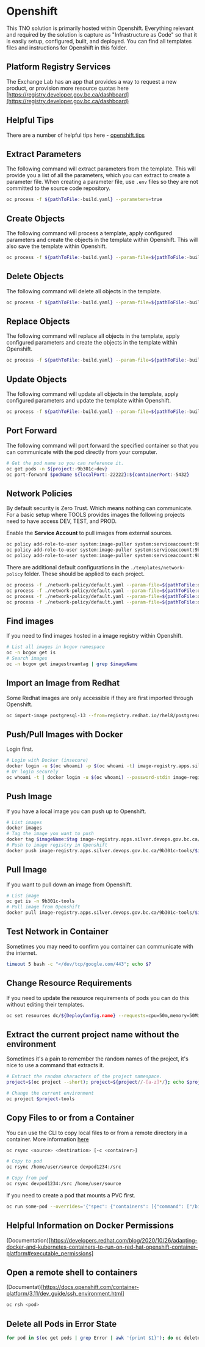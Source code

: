 # Openshift

This TNO solution is primarily hosted within Openshift.
Everything relevant and required by the solution is capture as "Infrastructure as Code" so that it is easily setup, configured, built, and deployed.
You can find all templates files and instructions for Openshift in this folder.

## Platform Registry Services

The Exchange Lab has an app that provides a way to request a new product, or provision more resource quotas here [https://registry.developer.gov.bc.ca/dashboard](https://registry.developer.gov.bc.ca/dashboard)

## Helpful Tips

There are a number of helpful tips here - [openshift.tips](https://openshift.tips/)

## Extract Parameters

The following command will extract parameters from the template.
This will provide you a list of all the parameters, which you can extract to create a parameter file.
When creating a parameter file, use `.env` files so they are not committed to the source code repository.

```bash
oc process -f ${pathToFile:-build.yaml} --parameters=true
```

## Create Objects

The following command will process a template, apply configured parameters and create the objects in the template within Openshift.
This will also save the template within Openshift.

```bash
oc process -f ${pathToFile:-build.yaml} --param-file=${pathToFile:-build.dev.env} | oc create --save-config=true -f -
```

## Delete Objects

The following command will delete all objects in the template.

```bash
oc process -f ${pathToFile:-build.yaml} --param-file=${pathToFile:-build.dev.env} | oc delete -f -
```

## Replace Objects

The following command will replace all objects in the template, apply configured parameters and create the objects in the template within Openshift.

```bash
oc process -f ${pathToFile:-build.yaml} --param-file=${pathToFile:-build.dev.env} | oc replace --save-config=true -f -
```

## Update Objects

The following command will update all objects in the template, apply configured parameters and update the template within Openshift.

```bash
oc process -f ${pathToFile:-build.yaml} --param-file=${pathToFile:-build.dev.env} | oc apply -f -
```

## Port Forward

The following command will port forward the specified container so that you can communicate with the pod directly from your computer.

```bash
# Get the pod name so you can reference it.
oc get pods -n ${project:-9b301c-dev}
oc port-forward $podName ${localPort:-22222}:${containerPort:-5432}
```

## Network Policies

By default security is Zero Trust.
Which means nothing can communicate.
For a basic setup where TOOLS provides images the following projects need to have access DEV, TEST, and PROD.

Enable the **Service Account** to pull images from external sources.

```bash
oc policy add-role-to-user system:image-puller system:serviceaccount:9b301c-dev:default -n 9b301c-tools
oc policy add-role-to-user system:image-puller system:serviceaccount:9b301c-test:default -n 9b301c-tools
oc policy add-role-to-user system:image-puller system:serviceaccount:9b301c-prod:default -n 9b301c-tools
```

There are additional default configurations in the `./templates/network-policy` folder.
These should be applied to each project.

```bash
oc process -f ./network-policy/default.yaml --param-file=${pathToFile:default.dev.env} | oc create --save-config=true -f -
oc process -f ./network-policy/default.yaml --param-file=${pathToFile:default.test.env} | oc create --save-config=true -f -
oc process -f ./network-policy/default.yaml --param-file=${pathToFile:default.prod.env} | oc create --save-config=true -f -
oc process -f ./network-policy/default.yaml --param-file=${pathToFile:default.tools.env} | oc create --save-config=true -f -
```

## Find images

If you need to find images hosted in a image registry within Openshift.

```bash
# List all images in bcgov namespace
oc -n bcgov get is
# Search images
oc -n bcgov get imagestreamtag | grep $imageName
```

## Import an Image from Redhat

Some Redhat images are only accessible if they are first imported through Openshift.

```bash
oc import-image postgresql-13 --from=registry.redhat.io/rhel8/postgresql-13 --confirm -n 9b301c-tools
```

## Push/Pull Images with Docker

Login first.

```bash
# Login with Docker (insecure)
docker login -u $(oc whoami) -p $(oc whoami -t) image-registry.apps.silver.devops.gov.bc.ca
# Or login securely
oc whoami -t | docker login -u $(oc whoami) --password-stdin image-registry.apps.silver.devops.gov.bc.ca
```

## Push Image

If you have a local image you can push up to Openshift.

```bash
# List images
docker images
# Tag the image you want to push
docker tag $imageName:$tag image-registry.apps.silver.devops.gov.bc.ca/9b301c-tools/$imageName:$tag
# Push to image registry in Openshift
docker push image-registry.apps.silver.devops.gov.bc.ca/9b301c-tools/$imageName:$tag
```

## Pull Image

If you want to pull down an image from Openshift.

```bash
# List image
oc get is -n 9b301c-tools
# Pull image from Openshift
docker pull image-registry.apps.silver.devops.gov.bc.ca/9b301c-tools/$imageName:$tag
```

## Test Network in Container

Sometimes you may need to confirm you container can communicate with the internet.

```bash
timeout 5 bash -c "</dev/tcp/google.com/443"; echo $?
```

## Change Resource Requirements

If you need to update the resource requirements of pods you can do this without editing their templates.

```bash
oc set resources dc/${DeployConfig.name} --requests=cpu=50m,memory=50Mi --limits=cpu=500m,memory=500Mi
```

## Extract the current project name without the environment

Sometimes it's a pain to remember the random names of the project, it's nice to use a command that extracts it.

```bash
# Extract the random characters of the project namespace.
project=$(oc project --short); project=${project//-[a-z]*/}; echo $project

# Change the current environment
oc project $project-tools
```

## Copy Files to or from a Container

You can use the CLI to copy local files to or from a remote directory in a container.
More information [here](https://docs.openshift.com/container-platform/3.11/dev_guide/copy_files_to_container.html)

```bash
oc rsync <source> <destination> [-c <container>]

# Copy to pod
oc rsync /home/user/source devpod1234:/src

# Copy from pod
oc rsync devpod1234:/src /home/user/source
```

If you need to create a pod that mounts a PVC first.

```bash
oc run some-pod --overrides='{"spec": {"containers": [{"command": ["/bin/bash", "-c", "trap : TERM INT; sleep infinity & wait"], "image": "registry.access.redhat.com/rhel7/rhel:latest", "name": "some-pod", "volumeMounts": [{"mountPath": "/data", "name": "some-data"}]}], "volumes": [{"name": "some-data", "persistentVolumeClaim": {"claimName": "test-file"}}]}}' --image=dummy --restart=Never
```

## Helpful Information on Docker Permissions

(Documentation)[https://developers.redhat.com/blog/2020/10/26/adapting-docker-and-kubernetes-containers-to-run-on-red-hat-openshift-container-platform#executable_permissions]

## Open a remote shell to containers

(Documentat)[https://docs.openshift.com/container-platform/3.11/dev_guide/ssh_environment.html]

```bash
oc rsh <pod>
```

## Delete all Pods in Error State

```bash
for pod in $(oc get pods | grep Error | awk '{print $1}'); do oc delete pod --grace-period=1 ${pod}; done
```
